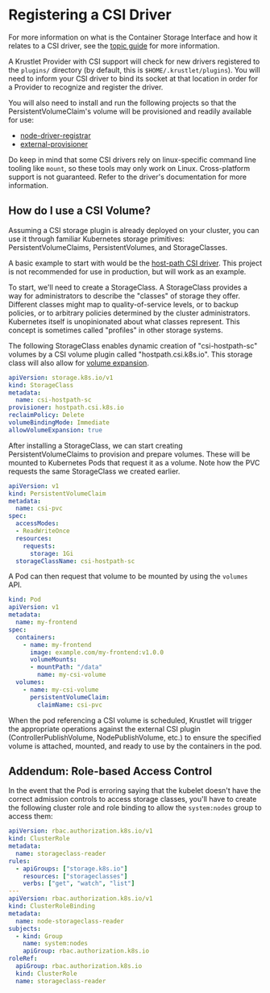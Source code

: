 # Registering a CSI Driver

For more information on what is the Container Storage Interface and how it
relates to a CSI driver, see the [topic guide](../topics/csi.md) for more
information.

A Krustlet Provider with CSI support will check for new drivers registered to
the `plugins/` directory (by default, this is `$HOME/.krustlet/plugins`). You
will need to inform your CSI driver to bind its socket at that location in order
for a Provider to recognize and register the driver.

You will also need to install and run the following projects so that the
PersistentVolumeClaim's volume will be provisioned and readily available for
use:

- [node-driver-registrar](https://github.com/kubernetes-csi/node-driver-registrar)
- [external-provisioner](https://github.com/kubernetes-csi/external-provisioner)

Do keep in mind that some CSI drivers rely on linux-specific command line
tooling like `mount`, so these tools may only work on Linux. Cross-platform
support is not guaranteed. Refer to the driver's documentation for more
information.

## How do I use a CSI Volume?

Assuming a CSI storage plugin is already deployed on your cluster, you can use
it through familiar Kubernetes storage primitives: PersistentVolumeClaims,
PersistentVolumes, and StorageClasses.

A basic example to start with would be the [host-path CSI
driver](https://github.com/kubernetes-csi/csi-driver-host-path). This project is
not recommended for use in production, but will work as an example.

To start, we'll need to create a StorageClass. A StorageClass provides a way for
administrators to describe the "classes" of storage they offer. Different
classes might map to quality-of-service levels, or to backup policies, or to
arbitrary policies determined by the cluster administrators. Kubernetes itself
is unopinionated about what classes represent. This concept is sometimes called
"profiles" in other storage systems.

The following StorageClass enables dynamic creation of "csi-hostpath-sc" volumes
by a CSI volume plugin called "hostpath.csi.k8s.io". This storage class will
also allow for [volume
expansion](https://github.com/kubernetes-csi/external-resizer).

```yaml
apiVersion: storage.k8s.io/v1
kind: StorageClass
metadata:
  name: csi-hostpath-sc
provisioner: hostpath.csi.k8s.io
reclaimPolicy: Delete
volumeBindingMode: Immediate
allowVolumeExpansion: true
```

After installing a StorageClass, we can start creating PersistentVolumeClaims to
provision and prepare volumes. These will be mounted to Kubernetes Pods that
request it as a volume. Note how the PVC requests the same StorageClass we
created earlier.

```yaml
apiVersion: v1
kind: PersistentVolumeClaim
metadata:
  name: csi-pvc
spec:
  accessModes:
  - ReadWriteOnce
  resources:
    requests:
      storage: 1Gi
  storageClassName: csi-hostpath-sc
```

A Pod can then request that volume to be mounted by using the `volumes` API.

```yaml
kind: Pod
apiVersion: v1
metadata:
  name: my-frontend
spec:
  containers:
    - name: my-frontend
      image: example.com/my-frontend:v1.0.0
      volumeMounts:
      - mountPath: "/data"
        name: my-csi-volume
  volumes:
    - name: my-csi-volume
      persistentVolumeClaim:
        claimName: csi-pvc
```

When the pod referencing a CSI volume is scheduled, Krustlet will trigger the
appropriate operations against the external CSI plugin (ControllerPublishVolume,
NodePublishVolume, etc.) to ensure the specified volume is attached, mounted,
and ready to use by the containers in the pod.

## Addendum: Role-based Access Control

In the event that the Pod is erroring saying that the kubelet doesn't have the
correct admission controls to access storage classes, you'll have to create the
following cluster role and role binding to allow the `system:nodes` group to
access them:

```yaml
apiVersion: rbac.authorization.k8s.io/v1
kind: ClusterRole
metadata:
  name: storageclass-reader
rules:
  - apiGroups: ["storage.k8s.io"]
    resources: ["storageclasses"]
    verbs: ["get", "watch", "list"]
---
apiVersion: rbac.authorization.k8s.io/v1
kind: ClusterRoleBinding
metadata:
  name: node-storageclass-reader
subjects:
  - kind: Group
    name: system:nodes
    apiGroup: rbac.authorization.k8s.io
roleRef:
  apiGroup: rbac.authorization.k8s.io
  kind: ClusterRole
  name: storageclass-reader
```
